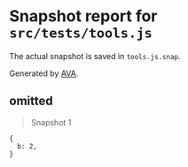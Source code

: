 # Snapshot report for `src/tests/tools.js`

The actual snapshot is saved in `tools.js.snap`.

Generated by [AVA](https://ava.li).

## omitted

> Snapshot 1

    {
      b: 2,
    }

